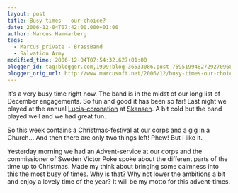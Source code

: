 ```yaml
---
layout: post
title: Busy times - our choice?
date: 2006-12-04T07:42:00.000+01:00
author: Marcus Hammarberg
tags:
  - Marcus private - BrassBand
  - Salvation Army
modified_time: 2006-12-04T07:54:32.627+01:00
blogger_id: tag:blogger.com,1999:blog-36533086.post-7595199482729270968
blogger_orig_url: http://www.marcusoft.net/2006/12/busy-times-our-choice.html
---
```


It's a
very busy time right now. The band is in the midst of our long list of
December engagements. So fun and good it has been so far! Last night we
played at the annual
[Lucia-coronation](http://www.city.se/ArticlePages/200612/03/20061203202200_137/20061203202200_137.dbp.asp)
at [Skansen](http://www.skansen.se/). A bit cold but the band played
well and we had great fun.

So this week contains a Christmas-festival at our corps and a gig in a
Church... And then there are only two things left! Phew! But i like
it.

Yesterday morning we had an Advent-service at our corps and the
commissioner of Sweden Victor Poke spoke about the different parts of
the time up to Christmas. Made my think about bringing some calmness
into this the most busy of times. Why is that? Why not lower the
ambitions a bit and enjoy a lovely time of the year? It will be my motto
for this advent-times.

